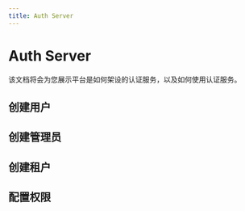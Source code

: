 ```yaml
---
title: Auth Server
---
```

# Auth Server
该文档将会为您展示平台是如何架设的认证服务，以及如何使用认证服务。

## 创建用户
## 创建管理员
## 创建租户
## 配置权限